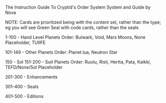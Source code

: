 The Instruction Guide To Cryptid's Order System
System and Guide by Nova

NOTE: Cards are prioritized being with the content set, rather than the type; eg you will see Green Seal with code cards, rather than the seals

1-100 - Hand Level Planets
Order: Bulwark, Void, Mars Moons, None Placeholder, TUIIFE

101-149 - Other Planets
Order: Planet.lua, Neutron Star

150 - Sol
151-200 - Suit Planets
Order: Ruutu, Risti, Hertta, Pata, Kaikki, TEFD/None/Sol Placeholder

201-300 - Enhancements

301-400 - Seals

401-500 - Editions
